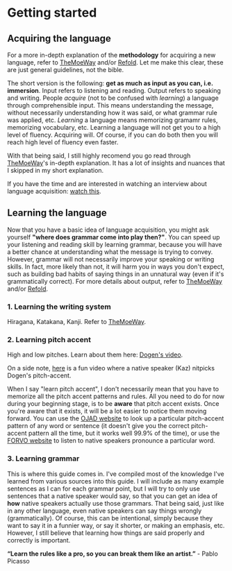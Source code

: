# Getting started

## Acquiring the language
For a more in-depth explanation of the **methodology** for acquiring a new language, refer to [TheMoeWay](https://learnjapanese.moe/) and/or [Refold](https://refold.la/). Let me make this clear, these are just general guidelines, not the bible.

The short version is the following: **get as much as input as you can, i.e. immersion**. Input refers to listening and reading. Output refers to speaking and writing. People *acquire* (not to be confused with *learning*) a language through comprehensible input. This means understanding the message, without necessarily understanding how it was said, or what grammar rule was applied, etc. *Learning* a language means memorizing gramamr rules, memorizing vocabulary, etc. Learning a language will not get you to a high level of fluency. Acquiring will. Of course, if you can do both then you will reach high level of fluency even faster.

With that being said, I still highly recomend you go read through [TheMoeWay](https://learnjapanese.moe/)'s in-depth explanation. It has a lot of insights and nuances that I skipped in my short explanation.

If you have the time and are interested in watching an interview about language acquisition: [watch this](https://youtu.be/_VYfpL6lcjE).

## Learning the language

Now that you have a basic idea of language acquisition, you might ask yourself **"where does grammar come into play then?"**. You can speed up your listening and reading skill by learning grammar, because you will have a better chance at understanding what the message is trying to convey. However, grammar will not necessarily improve your speaking or writing skills. In fact, more likely than not, it will harm you in ways you don't expect, such as building bad habits of saying things in an unnatural way (even if it's grammatically correct). For more details about output, refer to [TheMoeWay](https://learnjapanese.moe/speaking/#heres-why-it-may-be-a-good-idea-talking-to-natives) and/or [Refold](https://refold.la/roadmap).

### 1. Learning the writing system

Hiragana, Katakana, Kanji. Refer to [TheMoeWay](https://learnjapanese.moe/guide/#learning-japanese-effectively).

### 2. Learning pitch accent

High and low pitches. Learn about them here: [Dogen's video](https://youtu.be/O6AoilGEers).

On a side note, [here](https://youtu.be/XE5M-MP5ngg) is a fun video where a native speaker (Kaz) nitpicks Dogen's pitch-accent.

When I say "learn pitch accent", I don't necessarily mean that you have to memorize all the pitch accent patterns and rules. All you need to do for now during your beginning stage, is to be **aware** that pitch accent exists. Once you're aware that it exists, it will be a lot easier to notice them moving forward. You can use the [OJAD website](http://www.gavo.t.u-tokyo.ac.jp/ojad/eng/phrasing/index) to look up a particular pitch-accent pattern of any word or sentence (it doesn't give you the correct pitch-accent pattern all the time, but it works well 99.9% of the time), or use the [FORVO website](https://forvo.com/) to listen to native speakers pronounce a particular word.

### 3. Learning grammar

This is where this guide comes in. I've compiled most of the knowledge I've learned from various sources into this guide. I will include as many example sentences as I can for each grammar point, but I will try to only use sentences that a native speaker would say, so that you can get an idea of **how** native speakers actually use those grammars. That being said, just like in any other language, even native speakers can say things wrongly (grammatically). Of course, this can be intentional, simply because they want to say it in a funnier way, or say it shorter, or making an emphasis, etc. However, I still believe that learning how things are said properly and correctly is important. 

**“Learn the rules like a pro, so you can break them like an artist.”** - Pablo Picasso